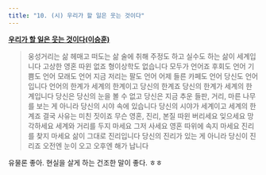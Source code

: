 ```yaml
---
title: "10. (시) 우리가 할 일은 웃는 것이다"
---
```


**[우리가 할 일은 웃는 것이다(이승훈)](https://www.personar.kr/music/우리가-할-일은-웃는-것이다이승훈-i**-홍일표/)**

> 웅성거리는 삶 헤매고 떠도는 삶 술에 취해 주정도 하고 실수도 하는 삶이 세계입니다 고상한 영혼 따윈 없죠 형이상학도 없습니다 모두가 언어죠 후회도 언어 기쁨도 언어 모래도 언어 지금 저리는 팔도 언어 어제 들른 카페도 언어 당신도 언어입니다 언어의 한계가 세계의 한계이고 당신의 한계죠 당신의 한계가 세계의 한계입니다 당신은 당신의 눈을 볼 수 없고 당신은 지금 추운 들판, 거리, 마른 나무를 보는 게 아니라 당신의 시야 속에 있습니다 당신의 시야가 세계이고 세계의 한계죠 결국 사유는 미친 짓이죠 무슨 영혼, 진리, 본질 따윈 버리세요 잊으세요 망각하세요 세계와 거리를 두지 마세요 그저 사세요 영혼 따위에 속지 마세요 진리를 찾지 마세요 삶이 그대로 진리입니다 당신의 진리가 있는 게 아니라 당신이 진리죠 오전엔 눈이 오고 오후엔 해가 납니다

유물론 좋아. 현실을 살게 하는 건조한 말이 좋다. ㅎㅎ